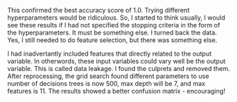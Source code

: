 This confirmed the best accuracy score of 1.0.  Trying different hyperparameters would be ridiculous.  So, I started to think usually, I would see these results if I had not specified the stopping criteria in the form of the hyperparameters.  It must be something else.  I turned back the data.  Yes, I still needed to do feature selection, but there was something else.

I had inadvertantly included features that directly related to the output variable.  In otherwords, these input variables could vary well be the output variable.  This is called data leakage.  I found the culprets and removed them.  After reprocessing, the grid search found different parameters to use number of decisions trees is now 500, max depth will be 7, and max features is 11. The results showed a better confusion matrix - encouraging!
